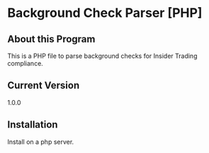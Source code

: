 Background Check Parser [PHP]
===========================================


About this Program
----------------------------------
This is a PHP file to parse background checks for Insider Trading compliance.


Current Version
----------
1.0.0

Installation
----------

Install on a php server.
